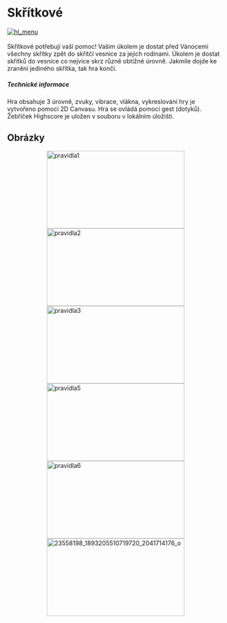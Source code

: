 <!DOCTYPE html>
<html>
<head>
<style>
img {
    display: block;
    margin: 0 auto;
}
</style>
</head>
<body>

<h1>Skřítkové</h1>
<a href="https://ibb.co/eaWWCb"><img src="https://preview.ibb.co/cJNtQw/hl_menu.png" alt="hl_menu" border="0"></a><br>
Skřítkové potřebují vaší pomoc! Vašim úkolem je dostat před Vánocemi všechny skřítky zpět do skřítčí vesnice za jejich rodinami. Úkolem je dostat skřítků do vesnice co nejvíce skrz různě obtížné úrovně. Jakmile dojde ke zranění jediného skřítka, tak hra končí.

<h5>Technické informace</h5>
Hra obsahuje 3 úrovně, zvuky, vibrace, vlákna, vykreslování hry je vytvořeno pomocí 2D Canvasu. Hra se ovládá pomocí gest (dotyků). Žebříček Highscore je uložen v souboru v lokálním úložišti. 

<h2>Obrázky</h2>
<a href="https://ibb.co/iUVPXb"><img src="https://preview.ibb.co/cfYNJG/pravidla1.png" alt="pravidla1" border="0" width="320" height="180"></a>
<a href="https://ibb.co/dWujXb"><img src="https://preview.ibb.co/jnFDQw/pravidla2.png" alt="pravidla2" border="0" width="320" height="180"></a>
<a href="https://ibb.co/kh2GdG"><img src="https://preview.ibb.co/c7nSkw/pravidla3.png" alt="pravidla3" border="0" width="320" height="180"></a>
<a href="https://ibb.co/huqf5w"><img src="https://preview.ibb.co/h1Ydsb/pravidla5.png" alt="pravidla5" border="0" width="320" height="180"></a>
<a href="https://ibb.co/guiBCb"><img src="https://preview.ibb.co/jN3BCb/pravidla6.png" alt="pravidla6" border="0" width="320" height="180"></a>
<a href="https://ibb.co/iJwysb"><img src="https://preview.ibb.co/nmGysb/23558198_1893205510719720_2041714176_o.png" alt="23558198_1893205510719720_2041714176_o" border="0" width="320" height="180"></a>


</body>
</html>
